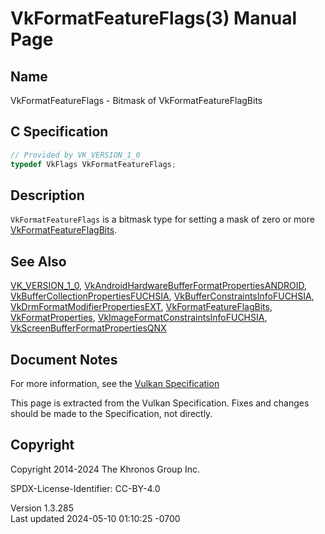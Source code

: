 # VkFormatFeatureFlags(3) Manual Page

## Name

VkFormatFeatureFlags - Bitmask of VkFormatFeatureFlagBits



## <a href="#_c_specification" class="anchor"></a>C Specification

``` c
// Provided by VK_VERSION_1_0
typedef VkFlags VkFormatFeatureFlags;
```

## <a href="#_description" class="anchor"></a>Description

`VkFormatFeatureFlags` is a bitmask type for setting a mask of zero or
more [VkFormatFeatureFlagBits](https://registry.khronos.org/vulkan/specs/1.3-extensions/man/html/VkFormatFeatureFlagBits.html).

## <a href="#_see_also" class="anchor"></a>See Also

[VK_VERSION_1_0](https://registry.khronos.org/vulkan/specs/1.3-extensions/man/html/VK_VERSION_1_0.html),
[VkAndroidHardwareBufferFormatPropertiesANDROID](https://registry.khronos.org/vulkan/specs/1.3-extensions/man/html/VkAndroidHardwareBufferFormatPropertiesANDROID.html),
[VkBufferCollectionPropertiesFUCHSIA](https://registry.khronos.org/vulkan/specs/1.3-extensions/man/html/VkBufferCollectionPropertiesFUCHSIA.html),
[VkBufferConstraintsInfoFUCHSIA](https://registry.khronos.org/vulkan/specs/1.3-extensions/man/html/VkBufferConstraintsInfoFUCHSIA.html),
[VkDrmFormatModifierPropertiesEXT](https://registry.khronos.org/vulkan/specs/1.3-extensions/man/html/VkDrmFormatModifierPropertiesEXT.html),
[VkFormatFeatureFlagBits](https://registry.khronos.org/vulkan/specs/1.3-extensions/man/html/VkFormatFeatureFlagBits.html),
[VkFormatProperties](https://registry.khronos.org/vulkan/specs/1.3-extensions/man/html/VkFormatProperties.html),
[VkImageFormatConstraintsInfoFUCHSIA](https://registry.khronos.org/vulkan/specs/1.3-extensions/man/html/VkImageFormatConstraintsInfoFUCHSIA.html),
[VkScreenBufferFormatPropertiesQNX](https://registry.khronos.org/vulkan/specs/1.3-extensions/man/html/VkScreenBufferFormatPropertiesQNX.html)

## <a href="#_document_notes" class="anchor"></a>Document Notes

For more information, see the <a
href="https://registry.khronos.org/vulkan/specs/1.3-extensions/html/vkspec.html#VkFormatFeatureFlags"
target="_blank" rel="noopener">Vulkan Specification</a>

This page is extracted from the Vulkan Specification. Fixes and changes
should be made to the Specification, not directly.

## <a href="#_copyright" class="anchor"></a>Copyright

Copyright 2014-2024 The Khronos Group Inc.

SPDX-License-Identifier: CC-BY-4.0

Version 1.3.285  
Last updated 2024-05-10 01:10:25 -0700
